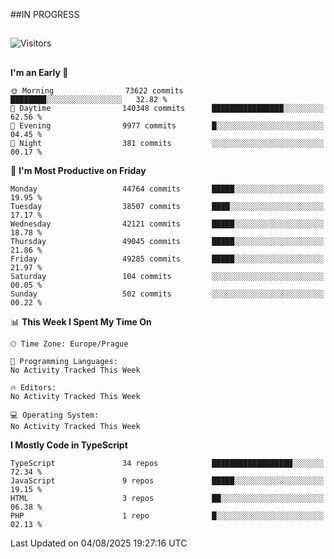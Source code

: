 ##IN PROGRESS
##
![Visitors](https://komarev.com/ghpvc/?username=petrbui&style=for-the-badge&label=Visitors+👀)



##
<!--
[![My GitHub stats](https://github-readme-stats.vercel.app/api?username=petrbui&theme=github_dark)](https://github.com/anuraghazra/github-readme-stats)

[![My wakatime stats](https://github-readme-stats.vercel.app/api/wakatime?username=petrbui&theme=github_dark)](https://github.com/anuraghazra/github-readme-stats)
-->
<!--START_SECTION:waka-->
**I'm an Early 🐤** 

```text
🌞 Morning                73622 commits       ████████░░░░░░░░░░░░░░░░░   32.82 % 
🌆 Daytime                140348 commits      ████████████████░░░░░░░░░   62.56 % 
🌃 Evening                9977 commits        █░░░░░░░░░░░░░░░░░░░░░░░░   04.45 % 
🌙 Night                  381 commits         ░░░░░░░░░░░░░░░░░░░░░░░░░   00.17 % 
```
📅 **I'm Most Productive on Friday** 

```text
Monday                   44764 commits       █████░░░░░░░░░░░░░░░░░░░░   19.95 % 
Tuesday                  38507 commits       ████░░░░░░░░░░░░░░░░░░░░░   17.17 % 
Wednesday                42121 commits       █████░░░░░░░░░░░░░░░░░░░░   18.78 % 
Thursday                 49045 commits       █████░░░░░░░░░░░░░░░░░░░░   21.86 % 
Friday                   49285 commits       █████░░░░░░░░░░░░░░░░░░░░   21.97 % 
Saturday                 104 commits         ░░░░░░░░░░░░░░░░░░░░░░░░░   00.05 % 
Sunday                   502 commits         ░░░░░░░░░░░░░░░░░░░░░░░░░   00.22 % 
```


📊 **This Week I Spent My Time On** 

```text
🕑︎ Time Zone: Europe/Prague

💬 Programming Languages: 
No Activity Tracked This Week

🔥 Editors: 
No Activity Tracked This Week

💻 Operating System: 
No Activity Tracked This Week
```

**I Mostly Code in TypeScript** 

```text
TypeScript               34 repos            ██████████████████░░░░░░░   72.34 % 
JavaScript               9 repos             █████░░░░░░░░░░░░░░░░░░░░   19.15 % 
HTML                     3 repos             ██░░░░░░░░░░░░░░░░░░░░░░░   06.38 % 
PHP                      1 repo              █░░░░░░░░░░░░░░░░░░░░░░░░   02.13 % 
```




 Last Updated on 04/08/2025 19:27:16 UTC
<!--END_SECTION:waka-->
